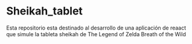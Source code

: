 # Sheikah_tablet
Esta repositorio esta destinado al desarrollo de una aplicación de reaact que simule la tableta sheikah de The Legend of Zelda Breath of the Wild
